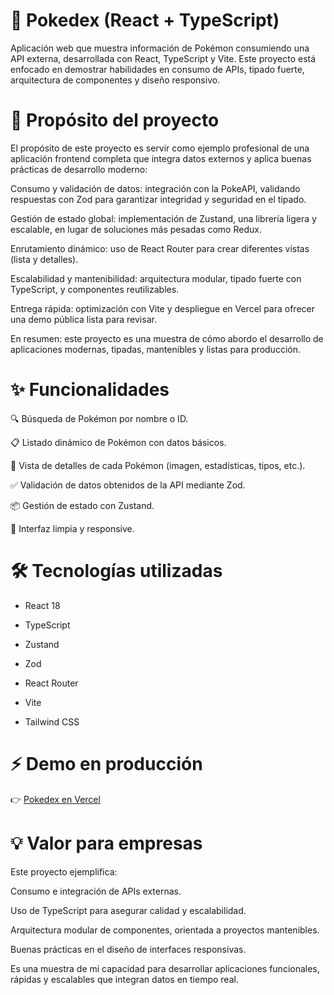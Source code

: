# 📱 Pokedex (React + TypeScript)

Aplicación web que muestra información de Pokémon consumiendo una API externa, desarrollada con React, TypeScript y Vite.
Este proyecto está enfocado en demostrar habilidades en consumo de APIs, tipado fuerte, arquitectura de componentes y diseño responsivo.

# 🚀 Propósito del proyecto

El propósito de este proyecto es servir como ejemplo profesional de una aplicación frontend completa que integra datos externos y aplica buenas prácticas de desarrollo moderno:

Consumo y validación de datos: integración con la PokeAPI, validando respuestas con Zod para garantizar integridad y seguridad en el tipado.

Gestión de estado global: implementación de Zustand, una librería ligera y escalable, en lugar de soluciones más pesadas como Redux.

Enrutamiento dinámico: uso de React Router para crear diferentes vistas (lista y detalles).

Escalabilidad y mantenibilidad: arquitectura modular, tipado fuerte con TypeScript, y componentes reutilizables.

Entrega rápida: optimización con Vite y despliegue en Vercel para ofrecer una demo pública lista para revisar.

En resumen: este proyecto es una muestra de cómo abordo el desarrollo de aplicaciones modernas, tipadas, mantenibles y listas para producción.

# ✨ Funcionalidades

🔍 Búsqueda de Pokémon por nombre o ID.

📋 Listado dinámico de Pokémon con datos básicos.

📖 Vista de detalles de cada Pokémon (imagen, estadísticas, tipos, etc.).

✅ Validación de datos obtenidos de la API mediante Zod.

📦 Gestión de estado con Zustand.

🎨 Interfaz limpia y responsive.

# 🛠️ Tecnologías utilizadas

- React 18

- TypeScript

- Zustand

- Zod

- React Router

- Vite

- Tailwind CSS

# ⚡ Demo en producción

👉 [Pokedex en Vercel](https://pokedex-fawn-eta.vercel.app)

# 💡 Valor para empresas

Este proyecto ejemplifica:

Consumo e integración de APIs externas.

Uso de TypeScript para asegurar calidad y escalabilidad.

Arquitectura modular de componentes, orientada a proyectos mantenibles.

Buenas prácticas en el diseño de interfaces responsivas.

Es una muestra de mi capacidad para desarrollar aplicaciones funcionales, rápidas y escalables que integran datos en tiempo real.
